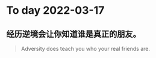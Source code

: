
# To day 2022-03-17


## 经历逆境会让你知道谁是真正的朋友。 
> Adversity does teach you who your real friends are.

    